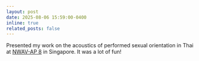 ```yaml
---
layout: post
date: 2025-08-06 15:59:00-0400
inline: true
related_posts: false
---
```


Presented my work on the acoustics of performed sexual orientation in Thai at [NWAV-AP 8](https://www.ntu.edu.sg/nie/new-ways-of-analysing-variation-asia-pacific-8-singapore) in Singapore. It was a lot of fun!
